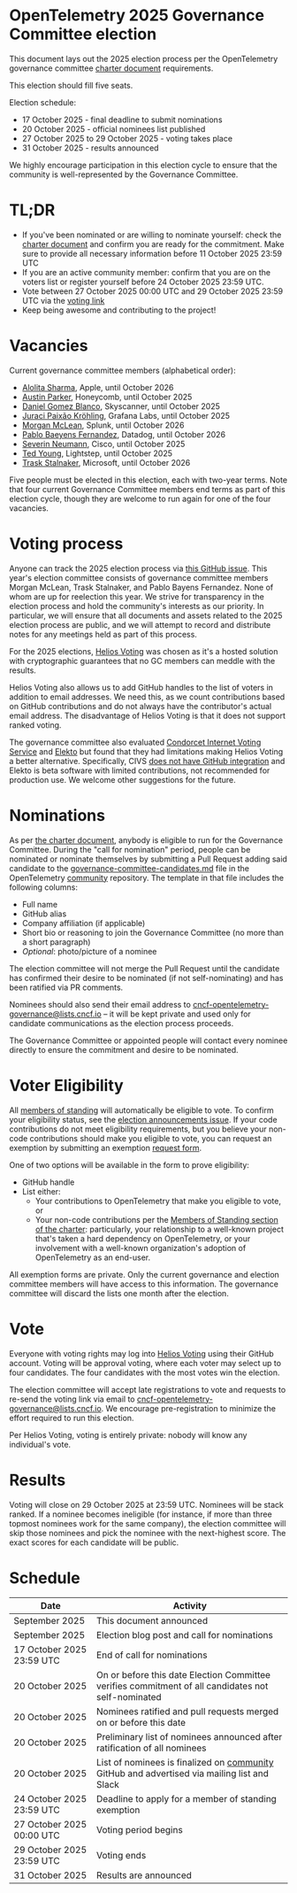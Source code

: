 # OpenTelemetry 2025 Governance Committee election

This document lays out the 2025 election process per the OpenTelemetry governance committee [charter document](../../governance-charter.md#eligibility-for-candidacy) requirements.

This election should fill five seats.

Election schedule:

* 17 October 2025 - final deadline to submit nominations
* 20 October 2025 - official nominees list published
* 27 October 2025 to 29 October 2025 - voting takes place
* 31 October 2025 - results announced

We highly encourage participation in this election cycle to ensure that the community is well-represented by the Governance Committee.

# TL;DR

* If you've been nominated or are willing to nominate yourself: check the [charter document](../../governance-charter.md) and confirm you are ready for the commitment. Make sure to provide all necessary information before 11 October 2025 23:59 UTC
* If you are an active community member: confirm that you are on the voters list or register yourself before 24 October 2025 23:59 UTC.
* Vote between 27 October 2025 00:00 UTC and 29 October 2025 23:59 UTC via the [voting link](https://github.com/open-telemetry/community/blob/main/elections/2025/governance-committee-election.md)
* Keep being awesome and contributing to the project!

# Vacancies

Current governance committee members (alphabetical order):

- [Alolita Sharma](https://github.com/alolita), Apple, until October 2026
- [Austin Parker](https://github.com/austinlparker), Honeycomb, until October 2025
- [Daniel Gomez Blanco](https://github.com/danielgblanco), Skyscanner, until October 2025
- [Juraci Paixão Kröhling](https://github.com/jpkrohling), Grafana Labs, until October 2025
- [Morgan McLean](https://github.com/mtwo), Splunk, until October 2026
- [Pablo Baeyens Fernandez](https://github.com/mx-psi), Datadog, until October 2026
- [Severin Neumann](https://github.com/svrnm), Cisco, until October 2025
- [Ted Young](https://github.com/tedsuo), Lightstep, until October 2025
- [Trask Stalnaker](https://github.com/trask), Microsoft, until October 2026

Five people must be elected in this election, each with two-year terms. Note that four current Governance Committee members end terms as part of this election cycle, though they are welcome to run again for one of the four vacancies.

# Voting process

Anyone can track the 2025 election process via [this GitHub issue](https://github.com/open-telemetry/community/issues/3001). This year's election committee consists of governance committee members Morgan McLean, Trask Stalnaker, and Pablo Bayens Fernandez. None of whom are up for reelection this year.
We strive for transparency in the election process and hold the community's interests as our priority. In particular, we will ensure that all documents and assets related to the 2025 election process are public, and we will attempt to record and distribute notes for any meetings held as part of this process.

For the 2025 elections, [Helios Voting](https://vote.heliosvoting.org/) was chosen as it's a hosted solution with cryptographic guarantees that no GC members can meddle with the results. 

Helios Voting also allows us to add GitHub handles to the list of voters in addition to email addresses. We need this, as we count contributions based on GitHub contributions and do not always have the contributor's actual email address. The disadvantage of Helios Voting is that it does not support ranked voting.

The governance committee also evaluated [Condorcet Internet Voting Service](https://civs1.civs.us/) and [Elekto](https://elekto.dev/) but found that they had limitations making Helios Voting a better alternative. Specifically, CIVS [does not have GitHub integration](https://github.com/andrewcmyers/civs/issues/11) and Elekto is beta software with limited contributions, not recommended for production use. We welcome other suggestions for the future.

# Nominations

As per [the charter document](../../governance-charter.md#eligibility-for-candidacy), anybody is eligible to run for the Governance Committee. During the "call for nomination" period, people can be nominated or nominate themselves by submitting a Pull Request adding said candidate to the [governance-committee-candidates.md](./governance-committee-candidates.md) file in the OpenTelemetry [community](https://github.com/open-telemetry/community) repository. The template in that file includes the following columns:

* Full name
* GitHub alias
* Company affiliation (if applicable)
* Short bio or reasoning to join the Governance Committee (no more than a short paragraph)
* _Optional_: photo/picture of a nominee

The election committee will not merge the Pull Request until the candidate has confirmed their desire to be nominated (if not self-nominating) and has been ratified via PR comments.

Nominees should also send their email address to [cncf-opentelemetry-governance@lists.cncf.io](mailto:cncf-opentelemetry-governance@lists.cncf.io) – it will be kept private and used only for candidate communications as the election process proceeds.

The Governance Committee or appointed people will contact every nominee directly to ensure the commitment and desire to be nominated.

# Voter Eligibility

All [members of standing](../../governance-charter.md#members-of-standing) will automatically be eligible to vote. To confirm your eligibility status, see the [election announcements issue](https://github.com/open-telemetry/community/issues/3001). If your code contributions do not meet eligibility requirements, but you believe your non-code contributions should make you eligible to vote, you can request an exemption by submitting an exemption [request form](https://forms.gle/LBvyRpNwZvqcJxUbA).

One of two options will be available in the form to prove eligibility:

* GitHub handle
* List either:
  * Your contributions to OpenTelemetry that make you eligible to vote, or
  * Your non-code contributions per the [Members of Standing section of the charter](../../governance-charter.md#members-of-standing): particularly, your relationship to a well-known project that's taken a hard dependency on OpenTelemetry, or your involvement with a well-known organization's adoption of OpenTelemetry as an end-user.

All exemption forms are private. Only the current governance and election committee members will have access to this information. The governance committee will discard the lists one month after the election.

# Vote

Everyone with voting rights may log into [Helios Voting](https://vote.heliosvoting.org/helios/elections/f94a7c58-990b-11f0-a16d-5270fb641b4c) using their GitHub account. Voting will be approval voting, where each voter may select up to four candidates. The four candidates with the most votes win the election.

The election committee will accept late registrations to vote and requests to re-send the voting link via email to [cncf-opentelemetry-governance@lists.cncf.io](mailto:cncf-opentelemetry-governance@lists.cncf.io). We encourage pre-registration to minimize the effort required to run this election.

Per Helios Voting, voting is entirely private: nobody will know any individual's vote.

# Results

Voting will close on 29 October 2025 at 23:59 UTC. Nominees will be stack ranked. If a nominee becomes ineligible (for instance, if more than three topmost nominees work for the same company), the election committee will skip those nominees and pick the nominee with the next-highest score. The exact scores for each candidate will be public.

# Schedule

| Date                      | Activity                                                                                                                                   |
|---------------------------|--------------------------------------------------------------------------------------------------------------------------------------------|
| September 2025            | This document announced                                                                                                                    |
| September 2025            | Election blog post and call for nominations                                                                                                |
| 17 October 2025 23:59 UTC | End of call for nominations                                                                                                                |
| 20 October 2025           | On or before this date Election Committee verifies commitment of all candidates not self-nominated                                         |
| 20 October 2025           | Nominees ratified and pull requests merged on or before this date                                                                          |
| 20 October 2025           | Preliminary list of nominees announced after ratification of all nominees                                                                  |
| 20 October 2025           | List of nominees is finalized on [community](https://github.com/open-telemetry/community) GitHub and advertised via mailing list and Slack |
| 24 October 2025 23:59 UTC | Deadline to apply for a member of standing exemption                                                                                       |
| 27 October 2025 00:00 UTC | Voting period begins                                                                                                                       |
| 29 October 2025 23:59 UTC | Voting ends                                                                                                                                |
| 31 October 2025           | Results are announced                                                                                                                      |
